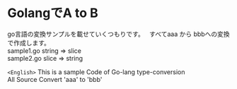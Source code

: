 # GolangでA to B
  go言語の変換サンプルを載せていくつもりです。  
  すべてaaa から bbbへの変換で作成します。  
    sample1.go  string => slice  
    sample2.go  slice => string  

  `<English>` 
  This is a sample Code of Go-lang type-conversion  
  All Source Convert 'aaa' to 'bbb'  
  
